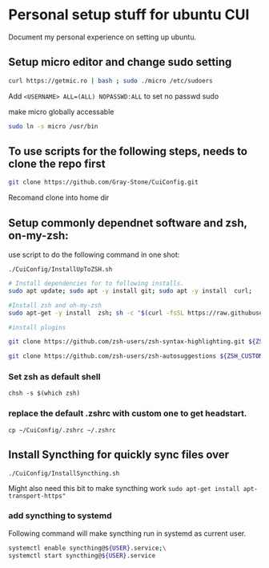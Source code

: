 # Personal setup stuff for ubuntu CUI

Document my personal experience on setting up ubuntu.

## Setup micro editor and change sudo setting

```zsh
curl https://getmic.ro | bash ; sudo ./micro /etc/sudoers
```

Add `<USERNAME> ALL=(ALL) NOPASSWD:ALL` to set no passwd sudo

make micro globally accessable

```zsh
sudo ln -s micro /usr/bin
```

## To use scripts for the following steps, needs to clone the repo first 

```zsh
git clone https://github.com/Gray-Stone/CuiConfig.git
```

Recomand clone into home dir

## Setup commonly dependnet software and zsh, on-my-zsh:

use script to do the following command in one shot:

```
./CuiConfig/InstallUpToZSH.sh
```

```bash
# Install dependencies for to following installs. 
sudo apt update; sudo apt -y install git; sudo apt -y install  curl;

#Install zsh and oh-my-zsh
sudo apt-get -y install  zsh; sh -c "$(curl -fsSL https://raw.githubusercontent.com/ohmyzsh/ohmyzsh/master/tools/install.sh)" "" --unattended;

#install plugins

git clone https://github.com/zsh-users/zsh-syntax-highlighting.git ${ZSH_CUSTOM:-~/.oh-my-zsh/custom}/plugins/zsh-syntax-highlighting

git clone https://github.com/zsh-users/zsh-autosuggestions ${ZSH_CUSTOM:-~/.oh-my-zsh/custom}/plugins/zsh-autosuggestions

```

### Set zsh as default shell 

```
chsh -s $(which zsh)
```

### replace the default .zshrc with custom one to get headstart. 

```
cp ~/CuiConfig/.zshrc ~/.zshrc
```

## Install Syncthing for quickly sync files over

```
./CuiConfig/InstallSyncthing.sh
```

Might also need this bit to make syncthing work `sudo apt-get install apt-transport-https"`

### add syncthing to systemd

Following command will make syncthing run in systemd as current user.
```bash
systemctl enable syncthing@${USER}.service;\
systemctl start syncthing@${USER}.service
```
